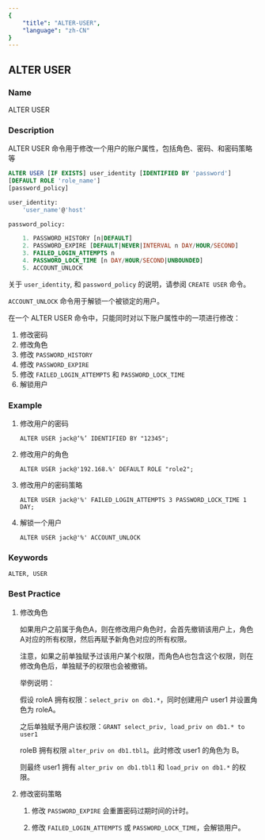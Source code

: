 ```yaml
---
{
    "title": "ALTER-USER",
    "language": "zh-CN"
}
---
```


<!--
Licensed to the Apache Software Foundation (ASF) under one
or more contributor license agreements.  See the NOTICE file
distributed with this work for additional information
regarding copyright ownership.  The ASF licenses this file
to you under the Apache License, Version 2.0 (the
"License"); you may not use this file except in compliance
with the License.  You may obtain a copy of the License at

  http://www.apache.org/licenses/LICENSE-2.0

Unless required by applicable law or agreed to in writing,
software distributed under the License is distributed on an
"AS IS" BASIS, WITHOUT WARRANTIES OR CONDITIONS OF ANY
KIND, either express or implied.  See the License for the
specific language governing permissions and limitations
under the license.
-->

## ALTER USER

### Name

ALTER USER

### Description

ALTER USER 命令用于修改一个用户的账户属性，包括角色、密码、和密码策略等

```sql
ALTER USER [IF EXISTS] user_identity [IDENTIFIED BY 'password']
[DEFAULT ROLE 'role_name']
[password_policy]

user_identity:
    'user_name'@'host'

password_policy:

    1. PASSWORD_HISTORY [n|DEFAULT]
    2. PASSWORD_EXPIRE [DEFAULT|NEVER|INTERVAL n DAY/HOUR/SECOND]
    3. FAILED_LOGIN_ATTEMPTS n
    4. PASSWORD_LOCK_TIME [n DAY/HOUR/SECOND|UNBOUNDED]
    5. ACCOUNT_UNLOCK
```

关于 `user_identity`, 和 `password_policy` 的说明，请参阅 `CREATE USER` 命令。

`ACCOUNT_UNLOCK` 命令用于解锁一个被锁定的用户。

在一个 ALTER USER 命令中，只能同时对以下账户属性中的一项进行修改：

1. 修改密码
2. 修改角色
3. 修改 `PASSWORD_HISTORY`
4. 修改 `PASSWORD_EXPIRE`
5. 修改 `FAILED_LOGIN_ATTEMPTS` 和 `PASSWORD_LOCK_TIME`
6. 解锁用户

### Example

1. 修改用户的密码

	```
	ALTER USER jack@‘%’ IDENTIFIED BY "12345";
	```
	
2. 修改用户的角色

	```
	ALTER USER jack@'192.168.%' DEFAULT ROLE "role2";
	```
	
3. 修改用户的密码策略

	```
	ALTER USER jack@'%' FAILED_LOGIN_ATTEMPTS 3 PASSWORD_LOCK_TIME 1 DAY;
	```
	
4. 解锁一个用户

	```
	ALTER USER jack@'%' ACCOUNT_UNLOCK
	```

### Keywords

    ALTER, USER

### Best Practice

1. 修改角色

    如果用户之前属于角色A，则在修改用户角色时，会首先撤销该用户上，角色A对应的所有权限，然后再赋予新角色对应的所有权限。

    注意，如果之前单独赋予过该用户某个权限，而角色A也包含这个权限，则在修改角色后，单独赋予的权限也会被撤销。

    举例说明：

    假设 roleA 拥有权限：`select_priv on db1.*`，同时创建用户 user1 并设置角色为 roleA。

    之后单独赋予用户该权限：`GRANT select_priv, load_priv on db1.* to user1`

    roleB 拥有权限 `alter_priv on db1.tbl1`。此时修改 user1 的角色为 B。

    则最终 user1 拥有 `alter_priv on db1.tbl1` 和 `load_priv on db1.*` 的权限。

2. 修改密码策略

    1. 修改 `PASSWORD_EXPIRE` 会重置密码过期时间的计时。

    2. 修改 `FAILED_LOGIN_ATTEMPTS` 或 `PASSWORD_LOCK_TIME`，会解锁用户。

